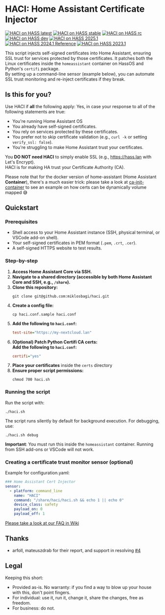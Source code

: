 # HACI: Home Assistant Certificate Injector

[![HACI on HASS latest](https://github.com/miklosbagi/haci/actions/workflows/hass-latest-haci-test.yml/badge.svg?kill_cache=1)](https://github.com/miklosbagi/haci/actions/workflows/hass-latest-haci-test.yml) [![HACI on HASS stable](https://github.com/miklosbagi/haci/actions/workflows/hass-stable-haci-test.yml/badge.svg?kill_cache=1)](https://github.com/miklosbagi/haci/actions/workflows/hass-stable-haci-test.yml) [![HACI on HASS rc](https://github.com/miklosbagi/haci/actions/workflows/hass-rc-haci-test.yaml/badge.svg?kill_cache=1)](https://github.com/miklosbagi/haci/actions/workflows/hass-rc-haci-test.yaml) [![HACI on HASS dev](https://github.com/miklosbagi/haci/actions/workflows/hass-dev-haci-test.yml/badge.svg?kill_cache=1)](https://github.com/miklosbagi/haci/actions/workflows/hass-dev-haci-test.yml) [![HACI on HASS 2025.1](https://github.com/miklosbagi/haci/actions/workflows/hass-202501-haci-test.yml/badge.svg)](https://github.com/miklosbagi/haci/actions/workflows/hass-202501-haci-test.yml) [![HACI on HASS 2024.1 Reference](https://github.com/miklosbagi/haci/actions/workflows/hass-202401-haci-test.yml/badge.svg?kill_cache=1)](https://github.com/miklosbagi/haci/actions/workflows/hass-reference-haci-test.yml) [![HACI on HASS 2023.1](https://github.com/miklosbagi/haci/actions/workflows/hass-202301-haci-test.yml/badge.svg?kill_cache=1)](https://github.com/miklosbagi/haci/actions/workflows/hass-202301-haci-test.yml)

This script injects self-signed certificates into Home Assistant, ensuring SSL trust for services protected by those certificates. It patches both the Linux certificates inside the `homeassistant` container on HassOS and Python's `certifi` package.  
By setting up a command-line sensor (example below), you can automate SSL trust monitoring and re-inject certificates if they break.  

## Is this for you?
Use HACI if **all** the following apply:
Yes, in case your response to all of the following statements are true:
- You're running Home Assistant OS
- You already have self-signed certificates.
- You rely on services protected by these certificates.
- You prefer not to skip certificate validation (e.g., `curl -k` or setting `verify_ssl: false`).
- You're struggling to make Home Assistant trust your certificates. 

You **DO NOT need HACI** to simply enable SSL (e.g., https://hass.lan with Let's Encrypt).  
HACI is for making HA trust your Certificate Authority (CA).

Please note that for the docker version of home-assistant (Home Assistant **Container**), there's a much easier trick: please take a look at [ca-init-container](https://github.com/miklosbagi/ca-init-container) to see an example on how certs can be dynamically volume mapped 😅

## Quickstart
### Prerequisites
- Shell access to your Home Assistant instance (SSH, physical terminal, or VSCode add-on shell).
- Your self-signed certificates in PEM format (`.pem`, `.crt`, `.cer`).
- A self-signed HTTPS website to test results.

### Step-by-step
1. **Access Home Assistant Core via SSH.**
1. **Navigate to a shared directory (accessible by both Home Assistant Core and SSH, e.g., `/share`).**
1. **Clone this repository:**
   ```console
   git clone git@github.com:miklosbagi/haci.git
   ```
1. **Create a config file:**
   ```console
   cp haci.conf.sample haci.conf
   ```
1. **Add the following to `haci.conf`:**
   ```ini
   test-site="https://my-nextcloud.lan"
   ```
1. **(Optional) Patch Python Certifi CA certs:  
   Add the following to `haci.conf`:**  
   ```ini
   certifi="yes"
   ```
1. **Place your certificates** inside the `certs` directory
1. **Ensure proper script permissions:**
    ```console
   chmod 700 haci.sh
    ```

### Running the script
Run the script with:  
```console
./haci.sh
```

The script runs silently by default for background execution. For debugging, use:
```console
./haci.sh debug
```

**Important**: You must run this inside the `homeassistant` container. Running from SSH add-ons or VSCode will not work.

### Creating a certificate trust monitor sensor (optional)
Example for configuration.yaml:
```yaml
### Home Assistant Cert Injector
sensor:
  - platform: command_line
    name: "HACI"
    command: "/share/haci/haci.sh && echo 1 || echo 0"
    device_class: safety
    payload_on: 0
    payload_off: 1
```

[Please take a look at our FAQ in Wiki](https://github.com/miklosbagi/haci/wiki/FAQ)

## Thanks
- arfoll, mateuszdrab for their report, and support in resolving [#4](/../../issues/4)

## Legal
Keeping this short:
- Provided as-is. No warranty: if you find a way to blow up your house with this, don't point fingers.
- For individual: use it, run it, change it, share the changes, free as freedom.
- For business: do not.
